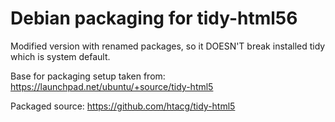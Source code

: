 # Debian packaging for tidy-html56

Modified version with renamed packages, so it DOESN'T break installed tidy which is system default.

Base for packaging setup taken from: https://launchpad.net/ubuntu/+source/tidy-html5

Packaged source: https://github.com/htacg/tidy-html5
